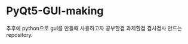 # PyQt5-GUI-making
추후에 python으로 gui를 만들때 사용하고자 공부할겸 과제할겸 겸사겸사 만드는 repository.
<!--stackedit_data:
eyJoaXN0b3J5IjpbLTQyNzU1Mjc2M119
-->